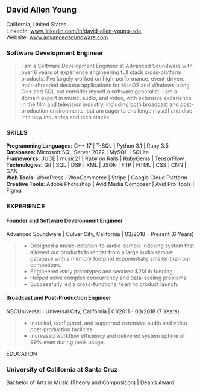 ## David Allen Young <br> 
California, United States <br>
LinkedIn: www.linkedin.com/in/david-allen-young-sde <br>
Website: www.advancedsoundware.com <br>

### Software Development Engineer <br> 
<blockquote>
I am a Software Development Engineer at Advanced Soundware with over 6 years of experience engineering full stack cross-platform products. I’ve largely worked on high-performance, event-driven, multi-threaded desktop applications for MacOS and Windows using C++ and SQL but consider myself a software generalist. I am a domain expert in music, audio, and video, with extensive experience in the film and television industry, including both broadcast and post-production environments, but am eager to challenge myself and dive into new industries and tech stacks.
</blockquote>

### SKILLS 

**Programming Languages:** C++ 17 | T-SQL | Python 3.1 | Ruby 3.5  <br>
**Databases:** Microsoft SQL Server 2022 | MySQL | SQLite  <br>
**Frameworks:** JUCE | music21 | Ruby on Rails | RubyGems | TensorFlow  <br>
**Technologies:** Git | SQL | DSP | XML | JSON | FTP | HTML | CSS | CNN | GAN  <br>
**Web Tools:** WordPress | WooCommerce | Stripe | Google Cloud Platform  <br>
**Creative Tools:** Adobe Photoshop | Avid Media Composer | Avid Pro Tools | Figma  <br>

### EXPERIENCE

#### Founder and Software Development Engineer  <br>
Advanced Soundware | Culver City, California | 03/2018 - Present (6 Years) 

<blockquote>
<ul>
<li>Designed a music-notation-to-audio-sample indexing system that allowed our products to render from a large audio sample database with a memory footprint exponentially smaller than our competitors.</li>
<li>Engineered early prototypes and secured $2M in funding.</li>
<li>Helped solve complex concurrency and data-scaling problems.</li>
<li>Successfully led a cross-functional team to product launch.</li>
</ul>
</blockquote>

#### Broadcast and Post-Production Engineer  <br>
NBCUniversal | Universal City, California | 01/2011 - 03/2018 (7 Years) 

<blockquote>
<ul>
<li>Installed, configured, and supported extensive audio and video post-production facilities.</li>
<li>Increased workflow efficiency and delivered system uptime of 99% even during peak usage.</li>
</ul>
</blockquote>

EDUCATION

### University of California at Santa Cruz <br>
Bachelor of Arts in Music (Theory and Composition) | Dean’s Award 
